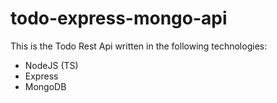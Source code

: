 # todo-express-mongo-api

This is the Todo Rest Api written in the following technologies:
* NodeJS (TS)
* Express
* MongoDB
